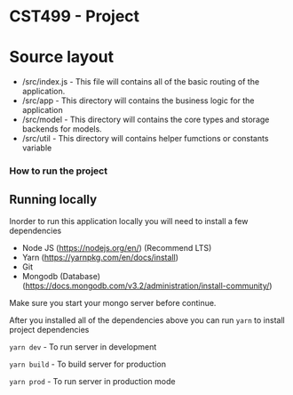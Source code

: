 # CST499 - Project

# Source layout

* /src/index.js - This file will contains all of the basic routing of the application.
* /src/app - This directory will contains the business logic for the application
* /src/model - This directory will contains the core types and storage backends for models.
* /src/util - This directory will contains helper fumctions or constants variable

### How to run the project

## Running locally

Inorder to run this application locally you will need to install a few dependencies

* Node JS (https://nodejs.org/en/) (Recommend LTS)
* Yarn (https://yarnpkg.com/en/docs/install)
* Git
* Mongodb (Database)(https://docs.mongodb.com/v3.2/administration/install-community/)

Make sure you start your mongo server before continue.

After you installed all of the dependencies above you can run `yarn` to install project dependencies

`yarn dev` - To run server in development

`yarn build` - To build server for production

`yarn prod` - To run server in production mode
